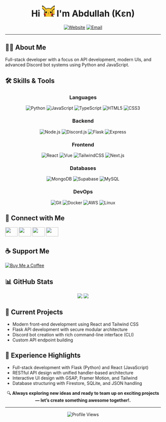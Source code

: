 <h1 align="center">Hi <img src="assets/hi.gif" width="40" /> I'm Abdullah (Kɛn)</h1>

<div align="center">

[![Website](https://img.shields.io/badge/Website-ken.portfolio-blue?style=for-the-badge&logo=firefox-browser&logoColor=white)](https://k3n.vercel.app/)
[![Email](https://img.shields.io/badge/Email-abduh.codes@outlook.com-red?style=for-the-badge&logo=gmail&logoColor=white)](mailto:abduh.codes@outlook.com)

</div>

---

## 🧑‍💻 About Me

Full-stack developer with a focus on API development, modern UIs, and advanced Discord bot systems using Python and JavaScript.



## 🛠️ Skills & Tools

<div align="center">

### Languages  
![Python](https://img.shields.io/badge/Python-3776AB?style=flat-square&logo=python&logoColor=white)
![JavaScript](https://img.shields.io/badge/JavaScript-F7DF1E?style=flat-square&logo=javascript&logoColor=black)
![TypeScript](https://img.shields.io/badge/TypeScript-3178C6?style=flat-square&logo=typescript&logoColor=white)
![HTML5](https://img.shields.io/badge/HTML5-E34F26?style=flat-square&logo=html5&logoColor=white)
![CSS3](https://img.shields.io/badge/CSS3-1572B6?style=flat-square&logo=css3&logoColor=white)

### Backend  
![Node.js](https://img.shields.io/badge/Node.js-339933?style=flat-square&logo=nodedotjs&logoColor=white)
![Discord.js](https://img.shields.io/badge/discord.js-7289DA.svg?style=flat-square&logo=discord&logoColor=white)
![Flask](https://img.shields.io/badge/Flask-000000?style=flat-square&logo=flask&logoColor=white)
![Express](https://img.shields.io/badge/Express-000000?style=flat-square&logo=express&logoColor=white)

### Frontend  
![React](https://img.shields.io/badge/React-61DAFB?style=flat-square&logo=react&logoColor=black)
![Vue](https://img.shields.io/badge/Vue.js-4FC08D?style=flat-square&logo=vuedotjs&logoColor=white)
![TailwindCSS](https://img.shields.io/badge/tailwindcss-%2338B2AC.svg?style=flat-square&logo=tailwind-css&logoColor=white)
![Next.js](https://img.shields.io/badge/Next.js-000000?style=flat-square&logo=nextdotjs&logoColor=white)

### Databases  
![MongoDB](https://img.shields.io/badge/MongoDB-47A248?style=flat-square&logo=mongodb&logoColor=white)
![Supabase](https://img.shields.io/badge/Supabase-3ECF8E?style=flat-square&logo=supabase&logoColor=white)
![MySQL](https://img.shields.io/badge/MySQL-4479A1?style=flat-square&logo=mysql&logoColor=white)

### DevOps  
![Git](https://img.shields.io/badge/Git-F05032?style=flat-square&logo=git&logoColor=white)
![Docker](https://img.shields.io/badge/Docker-2496ED?style=flat-square&logo=docker&logoColor=white)
![AWS](https://img.shields.io/badge/AWS-232F3E?style=flat-square&logo=amazon-aws&logoColor=white)
![Linux](https://img.shields.io/badge/Linux-FCC624?style=flat-square&logo=linux&logoColor=black)

</div>



## 🔗 Connect with Me

<p align="left">
  <a href="https://twitter.com/1bduhh" target="_blank"><img src="https://raw.githubusercontent.com/rahuldkjain/github-profile-readme-generator/master/src/images/icons/Social/twitter.svg" height="30" width="40" /></a>
  <a href="https://instagram.com/abduhtheone" target="_blank"><img src="https://raw.githubusercontent.com/rahuldkjain/github-profile-readme-generator/master/src/images/icons/Social/instagram.svg" height="30" width="40" /></a>
  <a href="https://youtube.com/@athd3v?si=0bj3N96veIlxASFz" target="_blank"><img src="https://raw.githubusercontent.com/rahuldkjain/github-profile-readme-generator/master/src/images/icons/Social/youtube.svg" height="30" width="40" /></a>
  <a href="https://discord.gg/Q4ZzJFBDqk" target="_blank"><img src="https://raw.githubusercontent.com/rahuldkjain/github-profile-readme-generator/master/src/images/icons/Social/discord.svg" height="30" width="40" /></a>
</p>



## ☕ Support Me

<p>
  <a href="https://ko-fi.com/vbduh">
    <img src="https://cdn.ko-fi.com/cdn/kofi3.png?v=3" height="30" width="150" alt="Buy Me a Coffee" />
  </a>
</p>



## 📊 GitHub Stats

<div align="center">
  <img src="https://github-readme-stats.vercel.app/api?username=uke4&show_icons=true&theme=tokyonight&hide_border=true&count_private=true" height="170"/>
  <img src="https://github-readme-stats.vercel.app/api/top-langs/?username=uke4&layout=compact&theme=tokyonight&hide_border=true" height="170"/>
</div>


## 🚀 Current Projects

- Modern front-end development using React and Tailwind CSS  
- Flask API development with secure modular architecture  
- Discord bot creation with rich command-line interface (CLI)  
- Custom API endpoint building



## 💼 Experience Highlights

- Full-stack development with Flask (Python) and React (JavaScript)  
- RESTful API design with unified handler-based architecture  
- Interactive UI design with GSAP, Framer Motion, and Tailwind  
- Database structuring with Firestore, SQLite, and JSON handling


<p align="center">
  🔍 <strong>Always exploring new ideas and ready to team up on exciting projects — let’s create something awesome together!.</strong>
</p>

---

<div align="center">
  <img src="https://komarev.com/ghpvc/?username=uke4&color=blueviolet&style=flat-square" alt="Profile Views"/>
</div>
